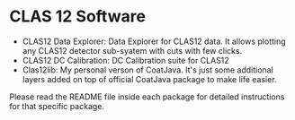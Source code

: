 CLAS 12 Software
=================

- CLAS12 Data Explorer: Data Explorer for CLAS12 data. It allows plotting any CLAS12 detector sub-syatem with cuts with few clicks.
- CLAS12 DC Calibration: DC Calibration suite for CLAS12
- Clas12lib: My personal verson of CoatJava. It's just some additional layers added on top of official CoatJava package to make life easier.

Please read the README file inside each package for detailed instructions for that specific package.